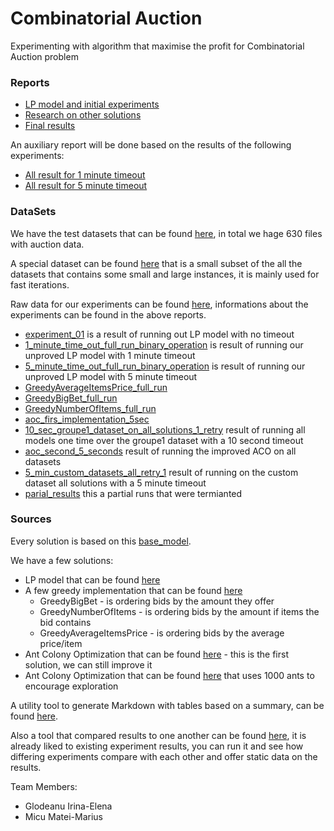 # Combinatorial Auction
Experimenting with algorithm that maximise the profit for Combinatorial Auction problem

### Reports

* [LP model and initial experiments](docs/01_report.pdf)
* [Research on other solutions](docs/02_report.pdf)
* [Final results](docs/03_report.pdf)


An auxiliary report will be done based on the results of the following experiments:
* [All result for 1 minute timeout](docs/03_report_1_min_results.md)
* [All result for 5 minute timeout](docs/03_report_5_min_results.md)

### DataSets

We have the test datasets that can be found [here](data/datasets), in total we hage 630 files with auction data.

A special dataset can be found [here](data/custom_dataset) that is a small subset of the all the datasets that contains some small and large instances, it is mainly used for fast iterations.

Raw data for our experiments can be found [here](data/results), informations about the experiments can be found in the above reports.

* [experiment_01](data/results/experiment_01.json) is a result of running out LP model with no timeout
* [1_minute_time_out_full_run_binary_operation](data/results/1_minute_time_out_full_run_binary_operation.json) is result of running our unproved LP model with 1 minute timeout
* [5_minute_time_out_full_run_binary_operation](data/results/5_minute_time_out_full_run_binary_operation.json) is result of running our unproved LP model with 5 minute timeout
* [GreedyAverageItemsPrice_full_run](data/results/GreedyAverageItemsPrice_full_run.json)
* [GreedyBigBet_full_run](data/results/GreedyBigBet_full_run.json)
* [GreedyNumberOfItems_full_run](data/results/GreedyNumberOfItems_full_run.json)
* [aoc_firs_implementation_5sec](data/results/aoc_firs_implementation_5sec.josn)
* [10_sec_groupe1_dataset_on_all_solutions_1_retry](data/results/10_sec_groupe1_dataset_on_all_solutions_1_retry) result of running all models one time over the groupe1 dataset with a 10 second timeout
* [aoc_second_5_seconds](data/results/aoc_second_5_seconds.json) result of running the improved ACO on all datasets
* [5_min_custom_datasets_all_retry_1](data/results/5_min_custom_datasets_all_retry_1) result of running on the custom dataset all solutions with a 5 minute timeout
* [parial_results](data/results/partial_results) this a partial runs that were termianted

### Sources
Every solution is based on this [base_model](src/base_solution.py).

We have a few solutions:

 * LP model that can be found [here](src/lp_model.py)
 * A few greedy implementation that can be found [here](src/greedy_model.py)
   * GreedyBigBet - is ordering bids by the amount they offer
   * GreedyNumberOfItems - is ordering bids by the amount if items the bid contains
   *  GreedyAverageItemsPrice - is ordering bids by the average price/item
 * Ant Colony Optimization that can be found [here](src/aoc_model.py) - this is the first solution, we can still improve it
 * Ant Colony Optimization that can be found [here](src/aoc_model_second_generation.py) that uses 1000 ants to encourage exploration


A utility tool to generate Markdown with tables based on a summary, can be found [here](src/create_markdown_table_from_result.py).

Also a tool that compared results to one another can be found [here](src/plots.py), it is already liked to existing experiment results, you can run it and see how differing experiments compare with each other and offer static data on the results.

Team Members:

* Glodeanu  Irina-Elena
* Micu Matei-Marius

